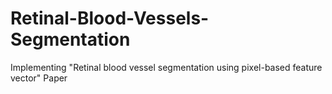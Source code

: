 # Retinal-Blood-Vessels-Segmentation
Implementing "Retinal blood vessel segmentation using pixel-based feature vector" Paper 
